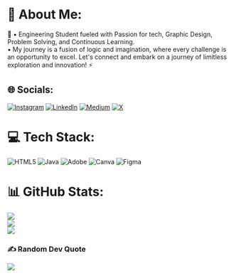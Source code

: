 # 💫 About Me:
🔭 ▪ Engineering Student fueled with Passion for tech, Graphic Design, Problem Solving, and Continuous Learning. <br>
▪ My journey is a fusion of logic and imagination, where every challenge is an opportunity to excel. Let's connect and embark on a journey of limitless exploration and innovation!
⚡ <br>


## 🌐 Socials:
[![Instagram](https://img.shields.io/badge/Instagram-%23E4405F.svg?logo=Instagram&logoColor=white)](https://instagram.com/_karanyede) [![LinkedIn](https://img.shields.io/badge/LinkedIn-%230077B5.svg?logo=linkedin&logoColor=white)](https://linkedin.com/in/Karanyede) [![Medium](https://img.shields.io/badge/Medium-12100E?logo=medium&logoColor=white)](https://medium.com/@Karanyede) [![X](https://img.shields.io/badge/X-black.svg?logo=X&logoColor=white)](https://x.com/Krnyede) 

# 💻 Tech Stack:
![HTML5](https://img.shields.io/badge/html5-%23E34F26.svg?style=plastic&logo=html5&logoColor=white) ![Java](https://img.shields.io/badge/java-%23ED8B00.svg?style=plastic&logo=openjdk&logoColor=white) ![Adobe](https://img.shields.io/badge/adobe-%23FF0000.svg?style=plastic&logo=adobe&logoColor=white) ![Canva](https://img.shields.io/badge/canva-blue) ![Figma](https://img.shields.io/badge/Figma-orange)

# 📊 GitHub Stats:
![](https://github-readme-stats.vercel.app/api?username=karanyede&theme=chartreuse-dark&hide_border=false&include_all_commits=false&count_private=false)<br/>
![](https://github-readme-streak-stats.herokuapp.com/?user=@karanyede&theme=chartreuse-dark&hide_border=false)<br/>
![](https://github-readme-stats.vercel.app/api/top-langs/?username=karanyede&theme=chartreuse-dark&hide_border=false&include_all_commits=false&count_private=false&layout=compact)

### ✍️ Random Dev Quote
![](https://quotes-github-readme.vercel.app/api?type=vetical&theme=dark)

<!-- Proudly created with GPRM ( https://gprm.itsvg.in ) -->
